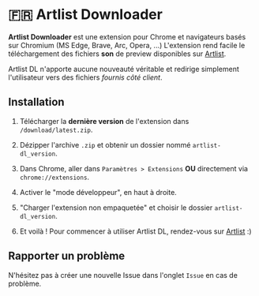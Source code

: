 # 🇫🇷 Artlist Downloader
**Artlist Downloader** est une extension pour Chrome et navigateurs basés sur Chromium (MS Edge, Brave, Arc, Opera, ...) L'extension rend facile le téléchargement des fichiers **son** de preview disponibles sur [Artlist](https://artlist.io).

Artlist DL n'apporte aucune nouveauté véritable et redirige simplement l'utilisateur vers des fichiers *fournis côté client*.

## Installation
1. Télécharger la **dernière version** de l'extension dans `/download/latest.zip`.

2. Dézipper l'archive `.zip` et obtenir un dossier nommé `artlist-dl_version`.

3. Dans Chrome, aller dans `Paramètres > Extensions` **OU** directement via `chrome://extensions`.

4. Activer le "mode développeur", en haut à droite.

5. "Charger l'extension non empaquetée" et choisir le dossier `artlist-dl_version`.

6. Et voilà ! Pour commencer à utiliser Artlist DL, rendez-vous sur [Artlist](https://artlist.io) :)

## Rapporter un problème
N'hésitez pas à créer une nouvelle Issue dans l'onglet `Issue` en cas de problème.